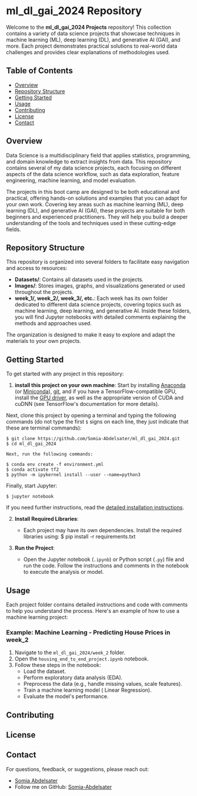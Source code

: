 # ml_dl_gai_2024 Repository

Welcome to the **ml_dl_gai_2024 Projects** repository! This collection contains a variety of data science projects that showcase techniques in machine learning (ML), deep learning (DL), and generative AI (GAI), and more. Each project demonstrates practical solutions to real-world data challenges and provides clear explanations of methodologies used.

## Table of Contents

- [Overview](#overview)
- [Repository Structure](#repository-structure)
- [Getting Started](#getting-started)
- [Usage](#usage)
- [Contributing](#contributing)
- [License](#license)
- [Contact](#contact)

## Overview

Data Science is a multidisciplinary field that applies statistics, programming, and domain knowledge to extract insights from data. This repository contains several of my data science projects, each focusing on different aspects of the data science workflow, such as data exploration, feature engineering, machine learning, and model evaluation.

The projects in this boot camp are designed to be both educational and practical, offering hands-on solutions and examples that you can adapt for your own work. Covering key areas such as machine learning (ML), deep learning (DL), and generative AI (GAI), these projects are suitable for both beginners and experienced practitioners. They will help you build a deeper understanding of the tools and techniques used in these cutting-edge fields.

## Repository Structure

This repository is organized into several folders to facilitate easy navigation and access to resources:

- **Datasets/**: Contains all datasets used in the projects.
- **Images/**: Stores images, graphs, and visualizations generated or used throughout the projects.
- **week_1/, week_2/, week_3/, etc.**: Each week has its own folder dedicated to different data science projects, covering topics such as machine learning, deep learning, and generative AI. Inside these folders, you will find Jupyter notebooks with detailed comments explaining the methods and approaches used.

The organization is designed to make it easy to explore and adapt the materials to your own projects.

## Getting Started

To get started with any project in this repository:

1. **install this project on your own machine**:
   Start by installing [Anaconda](https://www.anaconda.com/distribution/) (or [Miniconda](https://docs.conda.io/en/latest/miniconda.html)), [git](https://git-scm.com/downloads), and if you have a TensorFlow-compatible GPU, install the [GPU driver](https://www.nvidia.com/Download/index.aspx), as well as the appropriate version of CUDA and cuDNN (see TensorFlow's documentation for more details).

  Next, clone this project by opening a terminal and typing the following commands (do not type the first `$` signs on each line, they just indicate that these are terminal commands):

    $ git clone https://github.com/Somia-Abdelsater/ml_dl_gai_2024.git
    $ cd ml_dl_gai_2024
    
    Next, run the following commands:

    $ conda env create -f environment.yml
    $ conda activate tf2
    $ python -m ipykernel install --user --name=python3

Finally, start Jupyter:

    $ jupyter notebook

If you need further instructions, read the [detailed installation instructions](INSTALL.md).

2. **Install Required Libraries**:
   - Each project may have its own dependencies. Install the required libraries using:
       $ pip install -r requirements.txt

3. **Run the Project**:
   - Open the Jupyter notebook (`.ipynb`) or Python script (`.py`) file and run the code. Follow the instructions and comments in the notebook to execute the analysis or model.

## Usage

Each project folder contains detailed instructions and code with comments to help you understand the process. Here's an example of how to use a machine learning project:

### Example: Machine Learning - Predicting House Prices in week_2

1. Navigate to the `ml_dl_gai_2024/week_2` folder.
2. Open the `housing_end_to_end_project.ipynb` notebook.
3. Follow these steps in the notebook:
   - Load the dataset.
   - Perform exploratory data analysis (EDA).
   - Preprocess the data (e.g., handle missing values, scale features).
   - Train a machine learning model ( Linear Regression).
   - Evaluate the model's performance.

## Contributing


## License


## Contact

For questions, feedback, or suggestions, please reach out:

- [Somia Abdelsater](mailto:SomiaAbdelsater@gmail.com)
- Follow me on GitHub: [Somia-Abdelsater](https://github.com/Somia-Abdelsater)
